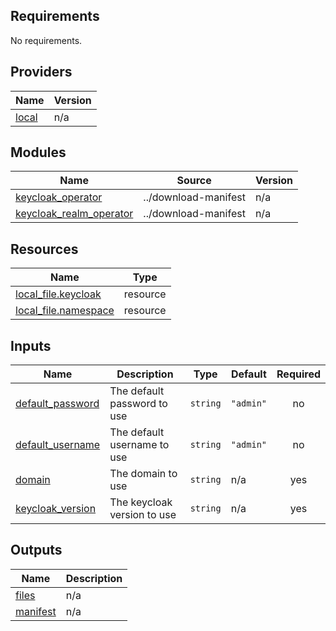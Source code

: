 ## Requirements

No requirements.

## Providers

| Name | Version |
|------|---------|
| <a name="provider_local"></a> [local](#provider\_local) | n/a |

## Modules

| Name | Source | Version |
|------|--------|---------|
| <a name="module_keycloak_operator"></a> [keycloak\_operator](#module\_keycloak\_operator) | ../download-manifest | n/a |
| <a name="module_keycloak_realm_operator"></a> [keycloak\_realm\_operator](#module\_keycloak\_realm\_operator) | ../download-manifest | n/a |

## Resources

| Name | Type |
|------|------|
| [local_file.keycloak](https://registry.terraform.io/providers/hashicorp/local/latest/docs/resources/file) | resource |
| [local_file.namespace](https://registry.terraform.io/providers/hashicorp/local/latest/docs/resources/file) | resource |

## Inputs

| Name | Description | Type | Default | Required |
|------|-------------|------|---------|:--------:|
| <a name="input_default_password"></a> [default\_password](#input\_default\_password) | The default password to use | `string` | `"admin"` | no |
| <a name="input_default_username"></a> [default\_username](#input\_default\_username) | The default username to use | `string` | `"admin"` | no |
| <a name="input_domain"></a> [domain](#input\_domain) | The domain to use | `string` | n/a | yes |
| <a name="input_keycloak_version"></a> [keycloak\_version](#input\_keycloak\_version) | The keycloak version to use | `string` | n/a | yes |

## Outputs

| Name | Description |
|------|-------------|
| <a name="output_files"></a> [files](#output\_files) | n/a |
| <a name="output_manifest"></a> [manifest](#output\_manifest) | n/a |
